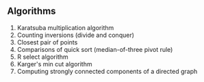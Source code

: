 ## Algorithms

1. Karatsuba multiplication algorithm
2. Counting inversions (divide and conquer)
3. Closest pair of points
4. Comparisons of quick sort (median-of-three pivot rule)
5. R select algorithm
6. Karger's min cut algorithm
7. Computing strongly connected components of a directed graph
